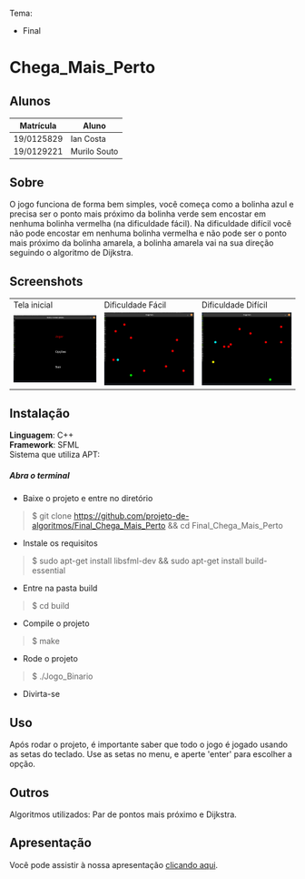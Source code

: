Tema:
 - Final
 
# Chega_Mais_Perto

## Alunos
|Matrícula | Aluno |
| -- | -- |
| 19/0125829 |  Ian Costa  |
| 19/0129221 |  Murilo Souto|

## Sobre 
O jogo funciona de forma bem simples, você começa como a bolinha azul e precisa ser o ponto mais próximo da bolinha verde sem encostar em nenhuma bolinha vermelha (na dificuldade fácil). Na dificuldade difícil você não pode encostar em nenhuma bolinha vermelha e não pode ser o ponto mais próximo da bolinha amarela, a bolinha amarela vai na sua direção seguindo o algoritmo de Dijkstra. 

## Screenshots
<table>
    <tr>
        <td>Tela inicial</td><td>Dificuldade Fácil</td><td>Dificuldade Difícil</td>
    </tr>
    <tr>
        <td><img src="/1.png" width="200"></td><td><img src="/2.png" width="200"></td><td><img src="/3.png" width="200"></td>
    </tr>
</table>

## Instalação 
**Linguagem**: C++<br>
**Framework**: SFML<br>
Sistema que utiliza APT:
##### Abra o terminal
- Baixe o projeto e entre no diretório
> $ git clone https://github.com/projeto-de-algoritmos/Final_Chega_Mais_Perto && cd Final_Chega_Mais_Perto
- Instale os requisitos
> $ sudo apt-get install libsfml-dev && sudo apt-get install build-essential
- Entre na pasta build
> $ cd build
- Compile o projeto
> $ make
- Rode o projeto
> $ ./Jogo_Binario
- Divirta-se

## Uso
Após rodar o projeto, é importante saber que todo o jogo é jogado usando as setas do teclado. Use as setas no menu, e aperte 'enter' para escolher a opção.

## Outros 
Algoritmos utilizados: Par de pontos mais próximo e Dijkstra.

## Apresentação
Você pode assistir à nossa apresentação [clicando aqui](https://github.com/projeto-de-algoritmos/Final_Chega_Mais_Perto/blob/main/apresentacao_final.mp4).





